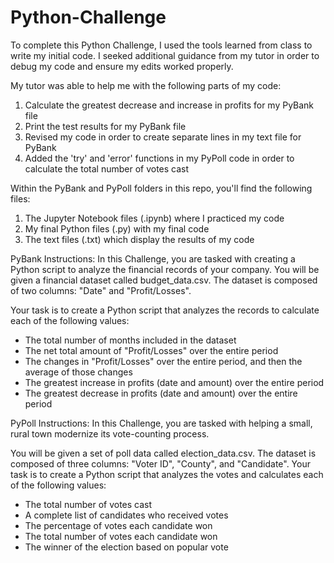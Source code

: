 # Python-Challenge

To complete this Python Challenge, I used the tools learned from class to write my initial code. I seeked additional guidance from my tutor in order to debug my code and ensure my edits worked properly.

My tutor was able to help me with the following parts of my code:

1. Calculate the greatest decrease and increase in profits for my PyBank file 
2. Print the test results for my PyBank file 
3. Revised my code in order to create separate lines in my text file for PyBank 
4. Added the 'try' and 'error' functions in my PyPoll code in order to calculate the total number of votes cast 

Within the PyBank and PyPoll folders in this repo, you'll find the following files: 
1. The Jupyter Notebook files (.ipynb) where I practiced my code 
2. My final Python files (.py) with my final code 
3. The text files (.txt) which display the results of my code 

PyBank Instructions:
In this Challenge, you are tasked with creating a Python script to analyze the financial records of your company. You will be given a financial dataset called budget_data.csv. The dataset is composed of two columns: "Date" and "Profit/Losses".

Your task is to create a Python script that analyzes the records to calculate each of the following values:
- The total number of months included in the dataset
- The net total amount of "Profit/Losses" over the entire period
- The changes in "Profit/Losses" over the entire period, and then the average of those changes
- The greatest increase in profits (date and amount) over the entire period
- The greatest decrease in profits (date and amount) over the entire period

PyPoll Instructions:
In this Challenge, you are tasked with helping a small, rural town modernize its vote-counting process.

You will be given a set of poll data called election_data.csv. The dataset is composed of three columns: "Voter ID", "County", and "Candidate". Your task is to create a Python script that analyzes the votes and calculates each of the following values:
- The total number of votes cast
- A complete list of candidates who received votes
- The percentage of votes each candidate won
- The total number of votes each candidate won
- The winner of the election based on popular vote
